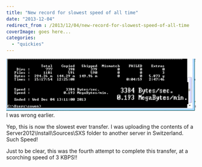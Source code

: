 ```yaml
---
title: "New record for slowest speed of all time"
date: "2013-12-04"
redirect_from : /2013/12/04/new-record-for-slowest-speed-of-all-time
coverImage: goes here...
categories: 
  - "quickies"
---
```


![](../assets/images/2013/12/images/slowest-ever.png) I was wrong earlier.

Yep, this is now the slowest ever transfer. I was uploading the contents of a Server2012\\Install\\Sources\\SXS folder to another server in Switzerland. Such Speed!

Just to be clear, this was the fourth attempt to complete this transfer, at a scorching speed of 3 KBPS!!

